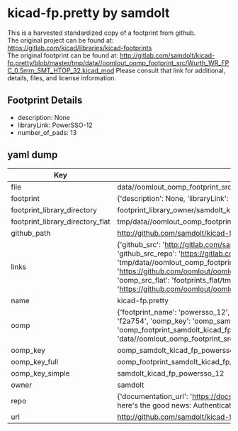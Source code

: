 # kicad-fp.pretty by samdolt  
This is a harvested standardized copy of a footprint from github.  
The original project can be found at:  
https://gitlab.com/kicad/libraries/kicad-footprints  
The original footprint can be found at:
http://gitlab.com/samdolt/kicad-fp.pretty/blob/master/tmp/data//oomlout_oomp_footprint_src/Wurth_WR_FPC_0.5mm_SMT_HTOP_32.kicad_mod
Please consult that link for additional, details, files, and license information.  
## Footprint Details
* description: None  
* libraryLink: PowerSSO-12  
* number_of_pads: 13  
## yaml dump  
| Key | Value |  
| --- | --- |  
| file | data//oomlout_oomp_footprint_src/kicad-fp.pretty/PowerSSO-12.kicad_mod |  
| footprint | {'description': None, 'libraryLink': 'PowerSSO-12', 'number_of_pads': 13} |  
| footprint_library_directory | footprint_library_owner/samdolt_kicad-fp.pretty |  
| footprint_library_directory_flat | tmp/data//oomlout_oomp_footprint_src/footprints_flat/samdolt_kicad_fp_powersso_12/working |  
| github_path | http://github.com/samdolt/kicad-fp.pretty/blob/master/tmp/data//oomlout_oomp_footprint_src/PowerSSO-12.kicad_mod |  
| links | {'github_src': 'http://gitlab.com/samdolt/kicad-fp.pretty/blob/master/tmp/data//oomlout_oomp_footprint_src/Wurth_WR_FPC_0.5mm_SMT_HTOP_32.kicad_mod', 'github_src_repo': 'https://gitlab.com/kicad/libraries/kicad-footprints', 'oomp_bot': 'tmp/data//oomlout_oomp_footprint_src/footprints/samdolt_kicad_fp_powersso_12/working', 'oomp_bot_github': 'https://github.com/oomlout/oomlout_oomp_footprint_bot/tree/main/tmp/data//oomlout_oomp_footprint_src/footprints/samdolt_kicad_fp_powersso_12/working', 'oomp_src_flat': 'footprints_flat/tmp/data//oomlout_oomp_footprint_src/footprints_flat/samdolt_kicad_fp_powersso_12/working', 'oomp_src_flat_github': 'https://github.com/oomlout/oomlout_oomp_footprint_src/tree/main/tmp/data//oomlout_oomp_footprint_src/footprints_flat/samdolt_kicad_fp_powersso_12/working'} |  
| name | kicad-fp.pretty |  
| oomp | {'footprint_name': 'powersso_12', 'library_name': 'kicad_fp', 'md5': 'f2a754ccc270649ecd537feaff85a421', 'md5_10': 'f2a754ccc2', 'md5_5': 'f2a75', 'md5_6': 'f2a754', 'oomp_key': 'oomp_samdolt_kicad_fp_powersso_12', 'oomp_key_extra': 'oomp_footprint_samdolt_kicad_fp_powersso_12', 'oomp_key_full': 'oomp_footprint_samdolt_kicad_fp_powersso_12_f2a754', 'oomp_key_simple': 'samdolt_kicad_fp_powersso_12', 'original_filename': 'data//oomlout_oomp_footprint_src/kicad-fp.pretty/PowerSSO-12.kicad_mod', 'owner_name': 'samdolt'} |  
| oomp_key | oomp_samdolt_kicad_fp_powersso_12 |  
| oomp_key_full | oomp_footprint_samdolt_kicad_fp_powersso_12 |  
| oomp_key_simple | samdolt_kicad_fp_powersso_12 |  
| owner | samdolt |  
| repo | {'documentation_url': 'https://docs.github.com/rest/overview/resources-in-the-rest-api#rate-limiting', 'message': "API rate limit exceeded for 84.66.142.224. (But here's the good news: Authenticated requests get a higher rate limit. Check out the documentation for more details.)"} |  
| url | http://github.com/samdolt/kicad-fp.pretty |  

